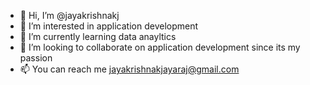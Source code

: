 - 👋 Hi, I’m @jayakrishnakj
- 👀 I’m interested in application development
- 🌱 I’m currently learning data anayltics
- 💞️ I’m looking to collaborate on application development since its my passion
- 📫 You can reach me jayakrishnakjayaraj@gmail.com

<!---
jayakrishnakj/jayakrishnakj is a ✨ special ✨ repository because its `README.md` (this file) appears on your GitHub profile.
You can click the Preview link to take a look at your changes.
--->
